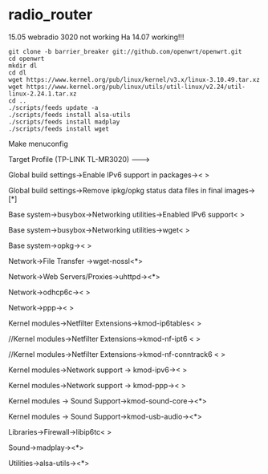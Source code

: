 # radio_router
15.05 webradio 3020 not working
На 14.07 working!!!
```
git clone -b barrier_breaker git://github.com/openwrt/openwrt.git
cd openwrt
mkdir dl
cd dl
wget https://www.kernel.org/pub/linux/kernel/v3.x/linux-3.10.49.tar.xz
wget https://www.kernel.org/pub/linux/utils/util-linux/v2.24/util-linux-2.24.1.tar.xz
cd ..
./scripts/feeds update -a
./scripts/feeds install alsa-utils 
./scripts/feeds install madplay 
./scripts/feeds install wget

```
Make menuconfig

Target Profile (TP-LINK TL-MR3020)  --->

Global build settings->Enable IPv6 support in packages->< >

Global build settings->Remove ipkg/opkg status data files in final images->[*]

Base system->busybox->Networking utilities->Enabled IPv6 support< >

Base system->busybox->Networking utilities->wget< >

Base system->opkg->< >

Network->File Transfer ->wget-nossl<*>

Network->Web Servers/Proxies->uhttpd-><*>

Network->odhcp6c->< >

Network->ppp->< >

Kernel modules->Netfilter Extensions->kmod-ip6tables< >

//Kernel modules->Netfilter Extensions->kmod-nf-ipt6 < >

//Kernel modules->Netfilter Extensions->kmod-nf-conntrack6 < >

Kernel modules->Network support -> kmod-ipv6->< >

Kernel modules->Network support -> kmod-ppp->< >

Kernel modules -> Sound Support->kmod-sound-core-><*>

Kernel modules -> Sound Support->kmod-usb-audio-><*>

Libraries->Firewall->libip6tc< >

Sound->madplay-><*>

Utilities->alsa-utils-><*>

